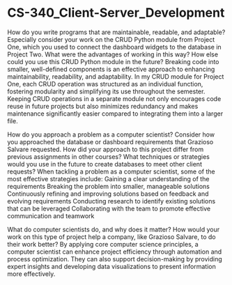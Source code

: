 # CS-340_Client-Server_Development
How do you write programs that are maintainable, readable, and adaptable? Especially consider your work on the CRUD Python module from Project One, which you used to connect the dashboard widgets to the database in Project Two. What were the advantages of working in this way? How else could you use this CRUD Python module in the future?
Breaking code into smaller, well-defined components is an effective approach to enhancing maintainability, readability, and adaptability. In my CRUD module for Project One, each CRUD operation was structured as an individual function, fostering modularity and simplifying its use throughout the semester. Keeping CRUD operations in a separate module not only encourages code reuse in future projects but also minimizes redundancy and makes maintenance significantly easier compared to integrating them into a larger file.

How do you approach a problem as a computer scientist? Consider how you approached the database or dashboard requirements that Grazioso Salvare requested. How did your approach to this project differ from previous assignments in other courses? What techniques or strategies would you use in the future to create databases to meet other client requests?
When tackling a problem as a computer scientist, some of the most effective strategies include:
Gaining a clear understanding of the requirements
Breaking the problem into smaller, manageable solutions
Continuously refining and improving solutions based on feedback and evolving requirements
Conducting research to identify existing solutions that can be leveraged
Collaborating with the team to promote effective communication and teamwork

What do computer scientists do, and why does it matter? How would your work on this type of project help a company, like Grazioso Salvare, to do their work better?
By applying core computer science principles, a computer scientist can enhance project efficiency through automation and process optimization. They can also support decision-making by providing expert insights and developing data visualizations to present information more effectively.
